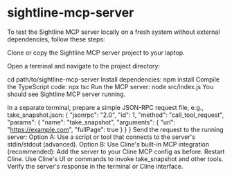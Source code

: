 # sightline-mcp-server

To test the Sightline MCP server locally on a fresh system without external dependencies, follow these steps:

Clone or copy the Sightline MCP server project to your laptop.

Open a terminal and navigate to the project directory:

cd path/to/sightline-mcp-server
Install dependencies:
npm install
Compile the TypeScript code:
npx tsc
Run the MCP server:
node src/index.js
You should see Sightline MCP server running.

In a separate terminal, prepare a simple JSON-RPC request file, e.g., take_snapshot.json:
{
  "jsonrpc": "2.0",
  "id": 1,
  "method": "call_tool_request",
  "params": {
    "name": "take_snapshot",
    "arguments": {
      "url": "https://example.com",
      "fullPage": true
    }
  }
}
Send the request to the running server:
Option A: Use a script or tool that connects to the server's stdin/stdout (advanced).
Option B: Use Cline's built-in MCP integration (recommended):
Add the server to your Cline MCP config as before.
Restart Cline.
Use Cline's UI or commands to invoke take_snapshot and other tools.
Verify the server's response in the terminal or Cline interface.